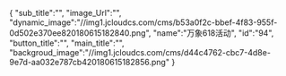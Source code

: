{
	"sub_title":"",
	"image_Url":"",
	"dynamic_image":"//img1.jcloudcs.com/cms/b53a0f2c-bbef-4f83-955f-0d502e370ee820180615182840.png",
	"name":"万象618活动",
	"id":"94",
	"button_title":"",
	"main_title":"",
	"backgroud_image":"//img1.jcloudcs.com/cms/d44c4762-cbc7-4d8e-9e7d-aa032e787cb420180615182856.png"
}